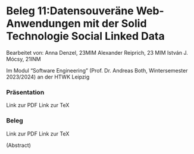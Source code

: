 # Beleg 11:Datensouveräne Web-Anwendungen mit der Solid Technologie Social Linked Data

Bearbeitet von:
Anna Denzel, 23MIM
Alexander Reiprich, 23 MIM
István J. Mócsy, 21INM

Im Modul “Software Engineering” (Prof. Dr. Andreas Both, Wintersemester 2023/2024) an der HTWK Leipzig

### Präsentation

Link zur PDF
Link zur TeX

### Beleg

Link zur PDF
Link zur TeX


(Abstract)
